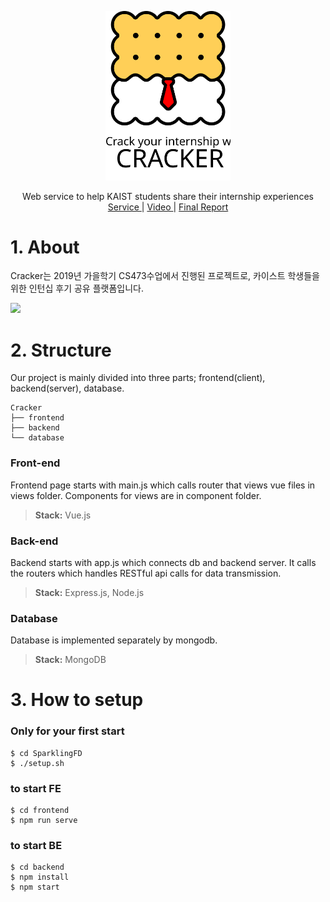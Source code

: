 <p align="center">
  <a href="http://52.78.227.11:8080/">
    <img src="cracker logo.svg" width="200"/>
  </a>
  <p align="center">
    Web service to help KAIST students share their internship experiences
    <br />
    <a href="http://52.78.227.11:8080/">
      Service
    </a>
    |
    <a href="https://youtu.be/TtzbhPZTAmM">
      Video
    </a>
    |
    <a href="https://www.notion.so/sunnynah/CS473-Final-Report-482077897d8042e3acda90f57d9747a0">
      Final Report
    </a>
  </p>
</p>


# 1. About
Cracker는 2019년 가을학기 CS473수업에서 진행된 프로젝트로, 카이스트 학생들을 위한 인턴십 후기 공유 플랫폼입니다.

[![](http://img.youtube.com/vi/TtzbhPZTAmM/0.jpg)](http://www.youtube.com/watch?v=TtzbhPZTAmM "")

# 2. Structure
Our project is mainly divided into three parts; frontend(client), backend(server), database.
```
Cracker
├── frontend
├── backend
└── database
```
### Front-end
Frontend page starts with main.js which calls router that views vue files in views folder. Components for views are in component folder.
> **Stack:** Vue.js
### Back-end
Backend starts with app.js which connects db and backend server. It calls the routers which handles RESTful api calls for data transmission.
> **Stack:** Express.js, Node.js
### Database
Database is implemented separately by mongodb.
> **Stack:** MongoDB

# 3. How to setup
### Only for your first start
```
$ cd SparklingFD
$ ./setup.sh
```
### to start FE
```
$ cd frontend
$ npm run serve
```
### to start BE
```
$ cd backend 
$ npm install 
$ npm start
```
